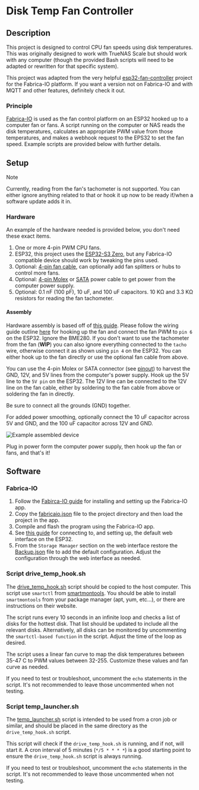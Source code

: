 # Disk Temp Fan Controller

## Description
This project is designed to control CPU fan speeds using disk temperatures. This was originally designed to work with TrueNAS Scale but should work with any computer (though the provided Bash scripts will need to be adapted or rewritten for that specific system).

This project was adapted from the very helpful [esp32-fan-controller](https://github.com/KlausMu/esp32-fan-controller) project for the Fabrica-IO platform. If you want a version not on Fabrica-IO and with MQTT and other features, definitely check it out.

### Principle
[Fabrica-IO](https://gabrica-io.com) is used as the fan control platform on an ESP32 hooked up to a computer fan or fans. A script running on the computer or NAS reads the disk temperatures, calculates an appropriate PWM value from those temperatures, and makes a webhook request to the EPS32 to set the fan speed. Example scripts are provided below with further details.

## Setup
> [!NOTE]
> Currently, reading from the fan's tachometer is not supported. You can either ignore anything related to that or hook it up now to be ready if/when a software update adds it in.

### Hardware

An example of the hardware needed is provided below, you don't need these exact items.

1. One or more 4-pin PWM CPU fans.
2. ESP32, this project uses the [ESP32-S3 Zero](https://www.aliexpress.us/item/3256806984814685.html), but any Fabrica-IO compatible device should work by tweaking the pins used.
3. Optional: [4-pin fan cable](https://www.amazon.com/skineat-Extension-Cable%EF%BC%8C4-Cable%EF%BC%8CCable-pc%EF%BC%8C3-Pin/dp/B08FT643QL), can optionally add fan splitters or hubs to control more fans.
4. Optional: [4-pin Molex](https://www.amazon.com/YiKaiEn-Molex-Video-Power-Supply/dp/B0BQRTBJWX) or [SATA](https://www.amazon.com/Express-Graphics-Video-Power-Adapter/dp/B0793N7TP9) power cable to get power from the computer power supply.
5. Optional: 0.1 nF (100 pF), 10 uF, and 100 uF capacitors. 10 KΩ and 3.3 KΩ resistors for reading the fan tachometer.

#### Assembly

Hardware assembly is based off of [this guide](https://github.com/KlausMu/esp32-fan-controller). Please follow the wiring guide outline [here](https://github.com/KlausMu/esp32-fan-controller/wiki/01-Wiring-diagram#wiring-diagram-for-fan-and-bme280) for hooking up the fan and connect the fan PWM to `pin 6` on the ESP32. Ignore the BME280. If you don't want to use the tachometer from the fan (__WIP__) you can also ignore everything connected to the `tacho` wire, otherwise connect it as shown using `pin 4` on the ESP32. You can either hook up to the fan directly or use the optional fan cable from above.

You can use the 4-pin Molex or SATA connector (see [pinout](https://www.smpspowersupply.com/connectors-pinouts.html)) to harvest the GND, 12V, and 5V lines from the computer's power supply. Hook up the 5V line to the `5V pin` on the ESP32. The 12V line can be connected to the 12V line on the fan cable, either by soldering to the fan cable from above or soldering the fan in directly.

Be sure to connect all the grounds (GND) together.

For added power smoothing, optionally connect the 10 uF capacitor across 5V and GND, and the 100 uF capacitor across 12V and GND.

![Example assembled device](photos/FanHub.jpg)

Plug in power form the computer power supply, then hook up the fan or fans, and that's it!

## Software

### Fabrica-IO

1. Follow the [Fabirca-IO guide](https://github.com/FabricaIO/FabricaIO-App/wiki/App-Usage#using-the-fabrica-io-app) for installing and setting up the Fabrica-IO app.
2. Copy the [fabricaio.json](fabricaio.json) file to the project directory and then load the project in the app.
3. Compile and flash the program using the Fabrica-IO app.
4. See [this guide](https://github.com/FabricaIO/FabricaIO-esp32hub/wiki/WiFi-and-Web-Interface#connecting-to-wifi) for connecting to, and setting up, the default web interface on the ESP32.
5. From the `Storage Manager` section on the web interface restore the [Backup.json](Backup.json) file to add the default configuration. Adjust the configuration through the web interface as needed.

### Script drive_temp_hook.sh

The [drive_temp_hook.sh](drive_temp_hook.sh) script should be copied to the host computer. This script use `smartctl` from [smartmontools](https://www.smartmontools.org/). You should be able to install `smartmontools` from your package manager (apt, yum, etc...), or there are instructions on their website.

The script runs every 10 seconds in an infinite loop and checks a list of disks for the hottest disk. That list should be updated to include all the relevant disks. Alternatively, all disks can be monitored by uncommenting the `smartctl-based function` in the script. Adjust the time of the loop as desired.

The script uses a linear fan curve to map the disk temperatures between 35-47 C to PWM values between 32-255. Customize these values and fan curve as needed.

If you need to test or troubleshoot, uncomment the `echo` statements in the script. It's not recommended to leave those uncommented when not testing.

### Script temp_launcher.sh

The [temp_launcher.sh](temp_launcher.sh) script is intended to be used from a cron job or similar, and should be placed in the same directory as the `drive_temp_hook.sh` script.

This script will check if the `drive_temp_hook.sh` is running, and if not, will start it. A cron interval of 5 minutes (`*/5 * * * *`) is a good starting point to ensure the `drive_temp_hook.sh` script is always running.

If you need to test or troubleshoot, uncomment the `echo` statements in the script. It's not recommended to leave those uncommented when not testing.

